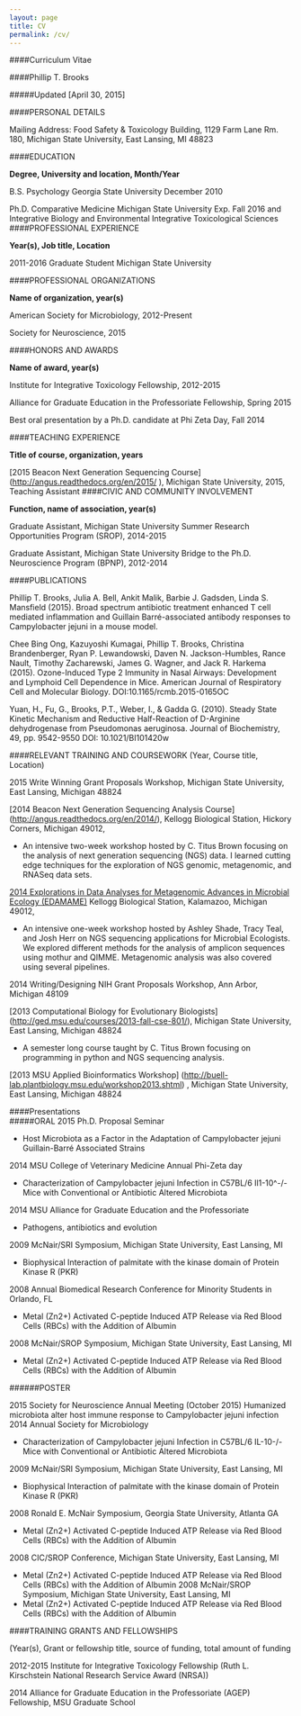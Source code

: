 ```yaml
---
layout: page
title: CV
permalink: /cv/
---
```


####Curriculum Vitae

####Phillip T. Brooks

#####Updated [April 30, 2015]

####PERSONAL DETAILS

Mailing Address: Food Safety & Toxicology Building, 1129 Farm Lane Rm. 180, Michigan State University, East Lansing, MI 48823

####EDUCATION

**Degree, University and location, Month/Year**

B.S. Psychology 		Georgia State University	December 2010

Ph.D. Comparative Medicine	Michigan State University	Exp. Fall 2016
and Integrative Biology and 
Environmental Integrative 
Toxicological Sciences
####PROFESSIONAL EXPERIENCE

**Year(s), Job title, Location**

2011-2016	Graduate Student	Michigan State University		

####PROFESSIONAL ORGANIZATIONS

**Name of organization, year(s)**

American Society for Microbiology, 2012-Present

Society for Neuroscience, 2015

####HONORS AND AWARDS

**Name of award, year(s)**

Institute for Integrative Toxicology Fellowship, 2012-2015

Alliance for Graduate Education in the Professoriate Fellowship, Spring 2015

Best oral presentation by a Ph.D. candidate at Phi Zeta Day, Fall 2014

####TEACHING EXPERIENCE

**Title of course, organization, years** 

[2015 Beacon Next Generation Sequencing Course] (http://angus.readthedocs.org/en/2015/
), Michigan State University, 2015, Teaching Assistant 
####CIVIC AND COMMUNITY INVOLVEMENT

**Function, name of association, year(s)**

Graduate Assistant, Michigan State University Summer Research Opportunities Program (SROP), 2014-2015 

Graduate Assistant, Michigan State University Bridge to the Ph.D. Neuroscience Program (BPNP), 2012-2014

####PUBLICATIONS 

Phillip T. Brooks, Julia A. Bell, Ankit Malik, Barbie J. Gadsden, Linda S. Mansfield (2015). Broad spectrum antibiotic treatment enhanced T cell mediated inflammation and Guillain Barré-associated antibody responses to Campylobacter jejuni in a mouse model. 

Chee Bing Ong, Kazuyoshi Kumagai, Phillip T. Brooks, Christina Brandenberger, Ryan P. Lewandowski, Daven N. Jackson-Humbles, Rance Nault, Timothy Zacharewski, James G. Wagner, and Jack R. Harkema (2015). Ozone-Induced Type 2 Immunity in Nasal Airways: Development and Lymphoid Cell Dependence in Mice. American Journal of Respiratory Cell and Molecular Biology. DOI:10.1165/rcmb.2015-0165OC

Yuan, H., Fu, G., Brooks, P.T., Weber, I., & Gadda G. (2010). Steady State Kinetic Mechanism and Reductive Half-Reaction of D-Arginine dehydrogenase from Pseudomonas aeruginosa. Journal of Biochemistry, 49, pp. 9542-9550 DOI: 10.1021/BI101420w

####RELEVANT TRAINING AND COURSEWORK
(Year, Course title, Location)

2015 Write Winning Grant Proposals Workshop, Michigan State University, East Lansing, Michigan 48824

[2014 Beacon Next Generation Sequencing Analysis Course] (http://angus.readthedocs.org/en/2014/), Kellogg Biological Station, Hickory Corners, Michigan 49012, 
*	An intensive two-week workshop hosted by C. Titus Brown focusing on the analysis of next generation sequencing (NGS) data. I learned cutting edge techniques for the exploration of NGS genomic, metagenomic, and RNASeq data sets.

[2014 Explorations in Data Analyses for Metagenomic Advances in Microbial Ecology (EDAMAME)](http://edamame-course.github.io/2014-website/) Kellogg Biological Station, Kalamazoo, Michigan 49012, 
*	An intensive one-week workshop hosted by Ashley Shade, Tracy Teal, and Josh Herr on NGS sequencing applications for Microbial Ecologists. We explored different methods for the analysis of amplicon sequences using mothur and QIMME.  Metagenomic analysis was also covered using several pipelines. 

2014 Writing/Designing NIH Grant Proposals Workshop, Ann Arbor, Michigan 48109

[2013 Computational Biology for Evolutionary Biologists] (http://ged.msu.edu/courses/2013-fall-cse-801/), Michigan State University, East Lansing, Michigan 48824
*	A semester long course taught by C. Titus Brown focusing on programming in python and NGS sequencing analysis. 

[2013 MSU Applied Bioinformatics Workshop] (http://buell-lab.plantbiology.msu.edu/workshop2013.shtml)
, Michigan State University, East Lansing, Michigan 48824

####Presentations  
#####ORAL
2015 Ph.D. Proposal Seminar 
*	Host Microbiota as a Factor in the Adaptation of Campylobacter jejuni Guillain-Barré Associated Strains

2014 MSU College of Veterinary Medicine Annual Phi-Zeta day
*	Characterization of Campylobacter jejuni Infection in C57BL/6 Il1-10^-/- Mice with Conventional or Antibiotic Altered Microbiota

2014 MSU Alliance for Graduate Education and the Professoriate 
*	Pathogens, antibiotics and evolution

2009 McNair/SRI Symposium, Michigan State University, East Lansing, MI
*	Biophysical Interaction of palmitate with the kinase domain of Protein Kinase R (PKR)

2008 Annual Biomedical Research Conference for Minority Students in Orlando, FL
*	Metal (Zn2+) Activated C-peptide Induced ATP Release via Red Blood Cells (RBCs) with the Addition of Albumin  

2008 McNair/SROP Symposium, Michigan State University, East Lansing, MI
*	Metal (Zn2+) Activated C-peptide Induced ATP Release via Red Blood Cells (RBCs) with the Addition of Albumin  

######POSTER

2015 Society for Neuroscience Annual Meeting (October 2015)
Humanized microbiota alter host immune response to Campylobacter jejuni infection
2014 Annual Society for Microbiology 
*	Characterization of Campylobacter jejuni Infection in C57BL/6 IL-10-/- Mice with Conventional or Antibiotic Altered Microbiota

2009 McNair/SRI Symposium, Michigan State University, East Lansing, MI
*	Biophysical Interaction of palmitate with the kinase domain of Protein Kinase R (PKR)

2008 Ronald E. McNair Symposium, Georgia State University, Atlanta GA
*	Metal (Zn2+) Activated C-peptide Induced ATP Release via Red Blood Cells (RBCs) with the Addition of Albumin

2008 CIC/SROP Conference, Michigan State University, East Lansing, MI
*	Metal (Zn2+) Activated C-peptide Induced ATP Release via Red Blood Cells (RBCs) with the Addition of Albumin
2008 McNair/SROP Symposium, Michigan State University, East Lansing, MI
*	Metal (Zn2+) Activated C-peptide Induced ATP Release via Red Blood Cells (RBCs) with the Addition of Albumin

####TRAINING GRANTS AND FELLOWSHIPS

(Year(s), Grant or fellowship title, source of funding, total amount of funding

2012-2015	Institute for Integrative Toxicology Fellowship (Ruth L. Kirschstein National Research Service Award (NRSA))  

2014	Alliance for Graduate Education in the Professoriate (AGEP) Fellowship, MSU Graduate School

